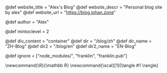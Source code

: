 <!--
Add here global page variables to use throughout your
website.
The website_* must be defined for the RSS to work
-->
@def website_title = "Alex's Blog"
@def website_descr = "Personal blog site by alex"
@def website_url   = "https://blog.johan.zone"

@def author = "Alex"

@def mintoclevel = 2

<!-- Stuff related to the site styling -->
@def div_content = "container"
@def dir = "/blog/zh"
@def dir_name = "ZH-Blog"
@def dir2 = "/blog/en"
@def dir2_name = "EN-Blog"

<!--
you can use this to add another navi item.
@def dir3 = ""
@def dir3_name = ""
-->

<!--
Add here files or directories that should be ignored by Franklin, otherwise
these files might be copied and, if markdown, processed by Franklin which
you might not want. Indicate directories by ending the name with a `/`.
-->
@def ignore = ["node_modules/", "franklin", "franklin.pub"]

<!--
Add here global latex commands to use throughout your
pages. It can be math commands but does not need to be.
For instance:
* \newcommand{\phrase}{This is a long phrase to copy.}
-->
\newcommand{\R}{\mathbb R}
\newcommand{\scal}[1]{\langle #1 \rangle}
